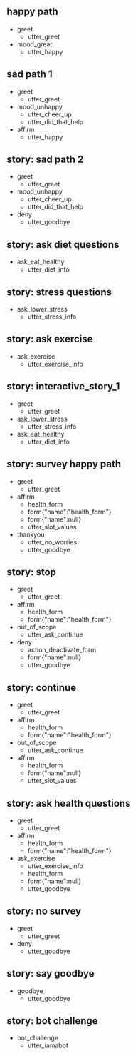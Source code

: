 ## happy path
* greet
   - utter_greet
* mood_great
   - utter_happy

## sad path 1
* greet
   - utter_greet
* mood_unhappy
   - utter_cheer_up
   - utter_did_that_help
* affirm
   - utter_happy

## story: sad path 2
* greet
   - utter_greet
* mood_unhappy
   - utter_cheer_up
   - utter_did_that_help
* deny
   - utter_goodbye

## story: ask diet questions
* ask_eat_healthy
   - utter_diet_info

## story: stress questions
* ask_lower_stress
   - utter_stress_info

## story: ask exercise
* ask_exercise
   - utter_exercise_info

## story: interactive_story_1
* greet
   - utter_greet
* ask_lower_stress
   - utter_stress_info
* ask_eat_healthy
   - utter_diet_info

## story: survey happy path
* greet
   - utter_greet
* affirm
   - health_form
   - form{"name":"health_form"}
   - form{"name":null}
   - utter_slot_values
* thankyou
   - utter_no_worries
   - utter_goodbye

## story: stop
* greet
   - utter_greet
* affirm
   - health_form
   - form{"name":"health_form"}
* out_of_scope
   - utter_ask_continue
* deny
   - action_deactivate_form
   - form{"name":null}
   - utter_goodbye

## story: continue
* greet
   - utter_greet
* affirm
   - health_form
   - form{"name":"health_form"}
* out_of_scope
   - utter_ask_continue
* affirm
   - health_form
   - form{"name":null}
   - utter_slot_values

## story: ask health questions
* greet
   - utter_greet
* affirm
   - health_form
   - form{"name":"health_form"}
* ask_exercise
   - utter_exercise_info
   - health_form
   - form{"name":null}
   - utter_goodbye

## story: no survey
* greet
   - utter_greet
* deny
   - utter_goodbye

## story: say goodbye
* goodbye
   - utter_goodbye

## story: bot challenge
* bot_challenge
   - utter_iamabot